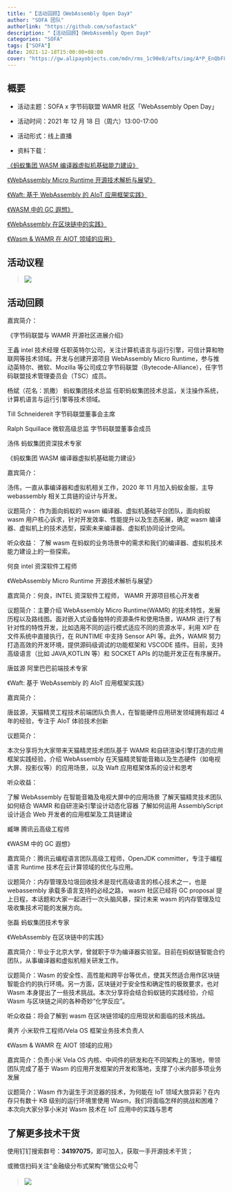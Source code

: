 ```yaml
---
title: "【活动回顾】《WebAssembly Open Day》"
author: "SOFA 团队"
authorlink: "https://github.com/sofastack"
description: "【活动回顾】《WebAssembly Open Day》"
categories: "SOFA"
tags: ["SOFA"]
date: 2021-12-18T15:00:00+08:00
cover: "https://gw.alipayobjects.com/mdn/rms_1c90e8/afts/img/A*P_EnQbF8D3QAAAAAAAAAAAAAARQnAQ"
---
```


## 概要

- 活动主题：SOFA x 字节码联盟 WAMR 社区「WebAssembly Open Day」

- 活动时间：2021 年 12 月 18 日（周六）13:00-17:00

- 活动形式：线上直播

- 资料下载：<br/>

[《蚂蚁集团 WASM 编译器虚拟机基础能力建设》](https://gw.alipayobjects.com/os/bmw-prod/8bf7483e-baaa-4119-bd4b-210aeea2d632.pdf)<br/>

[《WebAssembly Micro Runtime 开源技术解析与展望》](https://gw.alipayobjects.com/os/bmw-prod/f7644e54-ff38-4794-8cc7-bd6889b591f4.pdf)<br/>

[《Waft: 基于 WebAssembly 的 AIoT 应用框架实践》](https://gw.alipayobjects.com/os/bmw-prod/601c494f-9c97-4c75-9575-42ca5141f7cf.pdf)<br/>

[《WASM 中的 GC 遐想》](https://gw.alipayobjects.com/os/bmw-prod/0c9a2462-ac26-4d59-997b-b84d1eea0d40.pdf)<br/>

[《WebAssembly 在区块链中的实践》](https://gw.alipayobjects.com/os/bmw-prod/29cf9887-8e6e-4210-ab20-5be5efa37f28.pdf)<br/>

[《Wasm & WAMR 在 AIOT 领域的应用》](https://gw.alipayobjects.com/os/bmw-prod/1e8efe05-8f1c-4f37-baac-63634bdba88d.pdf)<br/>

## 活动议程

> ![](https://gw.alipayobjects.com/mdn/rms_1c90e8/afts/img/A*ahidQ56SGgoAAAAAAAAAAAAAARQnAQ)

## 活动回顾

嘉宾简介：

《字节码联盟与 WAMR 开源社区进展介绍》

王鑫
intel 技术经理
任职英特尔公司，关注计算机语言与运行引擎，可信计算和物联网等技术领域。开发与创建开源项目 WebAssembly Micro Runtime，参与推动英特尔、微软、Mozilla 等公司成立字节码联盟（Bytecode-Alliance），任字节码联盟技术管理委员会（TSC）成员。

杨斌（花名：凯撒）
蚂蚁集团技术总监
任职蚂蚁集团技术总监，关注操作系统，计算机语言与运行引擎等技术领域。

Till Schneidereit
字节码联盟董事会主席

Ralph Squillace
微软高级总监
字节码联盟董事会成员

汤伟
蚂蚁集团资深技术专家

《蚂蚁集团 WASM 编译器虚拟机基础能力建设》

嘉宾简介：

汤伟，一直从事编译器和虚拟机相关工作，2020 年 11 月加入蚂蚁金服，主导 webassembly 相关工具链的设计与开发。

议题简介：
作为面向蚂蚁的 wasm 编译器、虚拟机基础平台团队，面向蚂蚁 wasm 用户核心诉求，针对开发效率、性能提升以及生态拓展，确定 wasm 编译器、虚拟机上的技术选型，探索未来编译器、虚拟机协同设计空间。

听众收益：
了解 wasm 在蚂蚁的业务场景中的需求和我们的编译器、虚拟机技术能力建设上的一些探索。

何良
intel 资深软件工程师

《WebAssembly Micro Runtime 开源技术解析与展望》

嘉宾简介：何良，INTEL 资深软件工程师， WAMR 开源项目核心开发者

议题简介：主要介绍 WebAssembly Micro Runtime(WAMR) 的技术特性，发展历程以及路线图。面对嵌入式设备独特的资源条件和使用场景，WAMR 进行了有针对性的特性开发，比如选用不同的运行模式适应不同的资源水平，利用 XIP 在文件系统中直接执行，在 RUNTIME 中支持 Sensor API 等。此外，WAMR 努力打造高效的开发环境，提供源码级调试的功能框架和 VSCODE 插件。目前，支持高级语言（比如 JAVA,KOTLIN 等）和 SOCKET APIs 的功能开发正在有序展开。

唐兹源
阿里巴巴前端技术专家

《Waft: 基于 WebAssembly 的 AIoT 应用框架实践》

嘉宾简介：

唐兹源，天猫精灵工程技术前端团队负责人，在智能硬件应用研发领域拥有超过 4 年的经验，专注于 AIoT 体验技术创新

议题简介：

本次分享将为大家带来天猫精灵技术团队基于 WAMR 和自研渲染引擎打造的应用框架实践经验，介绍 WebAssembly 在天猫精灵智能音箱以及生态硬件（如电视大屏、投影仪等）的应用场景，以及 Waft 应用框架体系的设计和思考

听众收益：

了解 WebAssembly 在智能音箱及电视大屏中的应用场景
了解天猫精灵技术团队如何结合 WAMR 和自研渲染引擎设计动态化容器
了解如何运用 AssemblyScript 设计适合 Web 开发者的应用框架及工具链建设

臧琳
腾讯云高级工程师

《WASM 中的 GC 遐想》

嘉宾简介：腾讯云编程语言团队高级工程师，OpenJDK committer，专注于编程语言 Runtime 技术在云计算领域的优化与应用。

议题简介：内存管理及垃圾回收技术是现代高级语言的核心技术之一，也是 webassembly 承载多语言支持的必经之路， wasm 社区已经将 GC proposal 提上日程，本话题和大家一起进行一次头脑风暴，探讨未来 wasm 的内存管理及垃圾收集技术可能的发展方向。

张磊
蚂蚁集团技术专家

《WebAssembly 在区块链中的实践》

嘉宾简介：毕业于北京大学，曾就职于华为编译器实验室。目前在蚂蚁链智能合约团队，从事编译器和虚拟机相关研发工作。

议题简介：Wasm 的安全性、高性能和跨平台等优点，使其天然适合用作区块链智能合约的执行环境。另一方面，区块链对于安全性和确定性的极致要求，也对 Wasm 本身提出了一些技术挑战。本次分享将会结合蚂蚁链的实践经验，介绍 Wasm 与区块链之间的各种奇妙“化学反应”。

听众收益：将会了解到 wasm 在区块链领域的应用现状和面临的技术挑战。

黄齐
小米软件工程师/Vela OS 框架业务技术负责人

《Wasm & WAMR 在 AIOT 领域的应用》

嘉宾简介：负责小米 Vela OS 内核、中间件的研发和在不同架构上的落地，带领团队完成了基于 Wasm 的应用开发框架的开发和落地，支撑了小米内部多项业务发展

议题简介：Wasm 作为诞生于浏览器的技术，为何能在 IoT 领域大放异彩？在内存只有数十 KB 级别的运行环境里使用 Wasm，我们将面临怎样的挑战和困难？本次向大家分享小米对 Wasm 技术在 IoT 应用中的实践与思考

## 了解更多技术干货

使用钉钉搜索群号：**34197075**，即可加入，获取一手开源技术干货；

或微信扫码关注“金融级分布式架构”微信公众号👇

> ![](https://gw.alipayobjects.com/zos/bmw-prod/75d7bde6-1f48-4f28-80a4-215f8ec811bd.webp)
